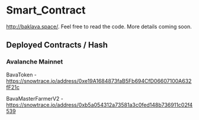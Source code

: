 # Smart_Contract

http://baklava.space/. Feel free to read the code. More details coming soon.

## Deployed Contracts / Hash

### Avalanche Mainnet

BavaToken - https://snowtrace.io/address/0xe19A1684873faB5Fb694CfD06607100A632fF21c

BavaMasterFarmerV2 - https://snowtrace.io/address/0xb5a054312a73581a3c0fed148b736911c02f4539
